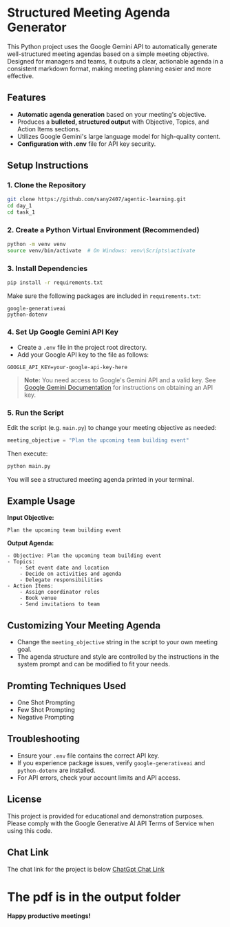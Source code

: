 # Structured Meeting Agenda Generator

This Python project uses the Google Gemini API to automatically generate well-structured meeting agendas based on a simple meeting objective. Designed for managers and teams, it outputs a clear, actionable agenda in a consistent markdown format, making meeting planning easier and more effective.

## Features

- **Automatic agenda generation** based on your meeting's objective.
- Produces a **bulleted, structured output** with Objective, Topics, and Action Items sections.
- Utilizes Google Gemini's large language model for high-quality content.
- **Configuration with .env** file for API key security.


## Setup Instructions

### 1. Clone the Repository

```bash
git clone https://github.com/sany2407/agentic-learning.git
cd day_1
cd task_1
```


### 2. Create a Python Virtual Environment (Recommended)

```bash
python -m venv venv
source venv/bin/activate  # On Windows: venv\Scripts\activate
```


### 3. Install Dependencies

```bash
pip install -r requirements.txt
```

Make sure the following packages are included in `requirements.txt`:

```
google-generativeai
python-dotenv
```


### 4. Set Up Google Gemini API Key

- Create a `.env` file in the project root directory.
- Add your Google API key to the file as follows:

```
GOOGLE_API_KEY=your-google-api-key-here
```

> **Note:** You need access to Google's Gemini API and a valid key. See [Google Gemini Documentation](https://ai.google.dev/gemini-api/docs) for instructions on obtaining an API key.

### 5. Run the Script

Edit the script (e.g. `main.py`) to change your meeting objective as needed:

```python
meeting_objective = "Plan the upcoming team building event"
```

Then execute:

```bash
python main.py
```

You will see a structured meeting agenda printed in your terminal.

## Example Usage

**Input Objective:**

```
Plan the upcoming team building event
```

**Output Agenda:**

```
- Objective: Plan the upcoming team building event
- Topics:
    - Set event date and location
    - Decide on activities and agenda
    - Delegate responsibilities
- Action Items:
    - Assign coordinator roles
    - Book venue
    - Send invitations to team
```


## Customizing Your Meeting Agenda

- Change the `meeting_objective` string in the script to your own meeting goal.
- The agenda structure and style are controlled by the instructions in the system prompt and can be modified to fit your needs.

## Promting Techniques Used

- One Shot Prompting
- Few Shot Prompting
- Negative Prompting

## Troubleshooting

- Ensure your `.env` file contains the correct API key.
- If you experience package issues, verify `google-generativeai` and `python-dotenv` are installed.
- For API errors, check your account limits and API access.


## License

This project is provided for educational and demonstration purposes. Please comply with the Google Generative AI API Terms of Service when using this code.

## Chat Link

The chat link for the project is below 
[ChatGpt Chat Link](https://chatgpt.com/share/688c825b-6cd8-8009-9582-f5432fbf7b1c)

# The pdf is in the output folder

**Happy productive meetings!**